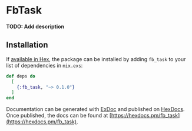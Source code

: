 # FbTask

**TODO: Add description**

## Installation

If [available in Hex](https://hex.pm/docs/publish), the package can be installed
by adding `fb_task` to your list of dependencies in `mix.exs`:

```elixir
def deps do
  [
    {:fb_task, "~> 0.1.0"}
  ]
end
```

Documentation can be generated with [ExDoc](https://github.com/elixir-lang/ex_doc)
and published on [HexDocs](https://hexdocs.pm). Once published, the docs can
be found at [https://hexdocs.pm/fb_task](https://hexdocs.pm/fb_task).


